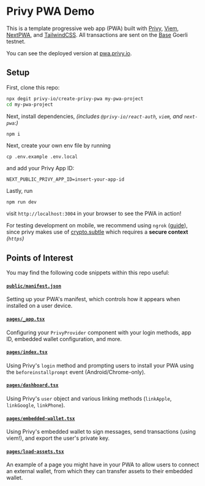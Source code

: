 # Privy PWA Demo

This is a template progressive web app (PWA) built with [Privy](https://www.privy.io/), [Viem](https://viem.sh/), [NextPWA](https://www.npmjs.com/package/next-pwa), and [TailwindCSS](https://tailwindcss.com/). All transactions are sent on the [Base](https://base.org/) Goerli testnet.

You can see the deployed version at [pwa.privy.io](https://pwa.privy.io/).

## Setup

First, clone this repo:

```sh
npx degit privy-io/create-privy-pwa my-pwa-project
cd my-pwa-project
```

Next, install dependencies, _(includes `@privy-io/react-auth`, `viem`, and `next-pwa`:)_

```sh
npm i
```

Next, create your own env file by running

```
cp .env.example .env.local
```

and add your Privy App ID:
```
NEXT_PUBLIC_PRIVY_APP_ID=insert-your-app-id
```

Lastly, run

```
npm run dev
```

visit `http://localhost:3004` in your browser to see the PWA in action!

For testing development on mobile, we recommend using `ngrok` ([guide](https://www.aleksandrhovhannisyan.com/blog/test-localhost-on-mobile/)), since privy makes use of [crypto.subtle](https://developer.mozilla.org/en-US/docs/Web/API/Crypto/subtle) which requires a **secure context** _(`https`)_

## Points of Interest

You may find the following code snippets within this repo useful:

#### [`public/manifest.json`](public/manifest.json)

Setting up your PWA's manifest, which controls how it appears when installed on a user device.

#### [`pages/_app.tsx`](pages/_app.tsx)

Configuring your `PrivyProvider` component with your login methods, app ID, embedded wallet configuration, and more.

#### [`pages/index.tsx`](pages/index.tsx)

Using Privy's `login` method and prompting users to install your PWA using the `beforeinstallprompt` event (Android/Chrome-only).

#### [`pages/dashboard.tsx`](pages/dashboard.tsx)

Using Privy's `user` object and various linking methods (`linkApple`, `linkGoogle`, `linkPhone`).

#### [`pages/embedded-wallet.tsx`](pages/embedded-wallet.tsx)

Using Privy's embedded wallet to sign messages, send transactions (using viem!), and export the user's private key.

#### [`pages/load-assets.tsx`](pages/load-assets.tsx)

An example of a page you might have in your PWA to allow users to connect an external wallet, from which they can transfer assets to their embedded wallet.
